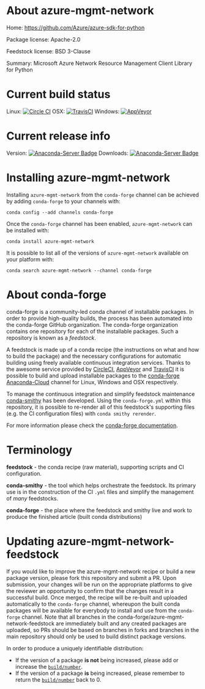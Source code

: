 About azure-mgmt-network
========================

Home: https://github.com/Azure/azure-sdk-for-python

Package license: Apache-2.0

Feedstock license: BSD 3-Clause

Summary: Microsoft Azure Network Resource Management Client Library for Python



Current build status
====================

Linux: [![Circle CI](https://circleci.com/gh/conda-forge/azure-mgmt-network-feedstock.svg?style=shield)](https://circleci.com/gh/conda-forge/azure-mgmt-network-feedstock)
OSX: [![TravisCI](https://travis-ci.org/conda-forge/azure-mgmt-network-feedstock.svg?branch=master)](https://travis-ci.org/conda-forge/azure-mgmt-network-feedstock)
Windows: [![AppVeyor](https://ci.appveyor.com/api/projects/status/github/conda-forge/azure-mgmt-network-feedstock?svg=True)](https://ci.appveyor.com/project/conda-forge/azure-mgmt-network-feedstock/branch/master)

Current release info
====================
Version: [![Anaconda-Server Badge](https://anaconda.org/conda-forge/azure-mgmt-network/badges/version.svg)](https://anaconda.org/conda-forge/azure-mgmt-network)
Downloads: [![Anaconda-Server Badge](https://anaconda.org/conda-forge/azure-mgmt-network/badges/downloads.svg)](https://anaconda.org/conda-forge/azure-mgmt-network)

Installing azure-mgmt-network
=============================

Installing `azure-mgmt-network` from the `conda-forge` channel can be achieved by adding `conda-forge` to your channels with:

```
conda config --add channels conda-forge
```

Once the `conda-forge` channel has been enabled, `azure-mgmt-network` can be installed with:

```
conda install azure-mgmt-network
```

It is possible to list all of the versions of `azure-mgmt-network` available on your platform with:

```
conda search azure-mgmt-network --channel conda-forge
```


About conda-forge
=================

conda-forge is a community-led conda channel of installable packages.
In order to provide high-quality builds, the process has been automated into the
conda-forge GitHub organization. The conda-forge organization contains one repository
for each of the installable packages. Such a repository is known as a *feedstock*.

A feedstock is made up of a conda recipe (the instructions on what and how to build
the package) and the necessary configurations for automatic building using freely
available continuous integration services. Thanks to the awesome service provided by
[CircleCI](https://circleci.com/), [AppVeyor](http://www.appveyor.com/)
and [TravisCI](https://travis-ci.org/) it is possible to build and upload installable
packages to the [conda-forge](https://anaconda.org/conda-forge)
[Anaconda-Cloud](http://docs.anaconda.org/) channel for Linux, Windows and OSX respectively.

To manage the continuous integration and simplify feedstock maintenance
[conda-smithy](http://github.com/conda-forge/conda-smithy) has been developed.
Using the ``conda-forge.yml`` within this repository, it is possible to re-render all of
this feedstock's supporting files (e.g. the CI configuration files) with ``conda smithy rerender``.

For more information please check the [conda-forge documentation](https://conda-forge.org/docs/).

Terminology
===========

**feedstock** - the conda recipe (raw material), supporting scripts and CI configuration.

**conda-smithy** - the tool which helps orchestrate the feedstock.
                   Its primary use is in the construction of the CI ``.yml`` files
                   and simplify the management of *many* feedstocks.

**conda-forge** - the place where the feedstock and smithy live and work to
                  produce the finished article (built conda distributions)


Updating azure-mgmt-network-feedstock
=====================================

If you would like to improve the azure-mgmt-network recipe or build a new
package version, please fork this repository and submit a PR. Upon submission,
your changes will be run on the appropriate platforms to give the reviewer an
opportunity to confirm that the changes result in a successful build. Once
merged, the recipe will be re-built and uploaded automatically to the
`conda-forge` channel, whereupon the built conda packages will be available for
everybody to install and use from the `conda-forge` channel.
Note that all branches in the conda-forge/azure-mgmt-network-feedstock are
immediately built and any created packages are uploaded, so PRs should be based
on branches in forks and branches in the main repository should only be used to
build distinct package versions.

In order to produce a uniquely identifiable distribution:
 * If the version of a package **is not** being increased, please add or increase
   the [``build/number``](http://conda.pydata.org/docs/building/meta-yaml.html#build-number-and-string).
 * If the version of a package **is** being increased, please remember to return
   the [``build/number``](http://conda.pydata.org/docs/building/meta-yaml.html#build-number-and-string)
   back to 0.